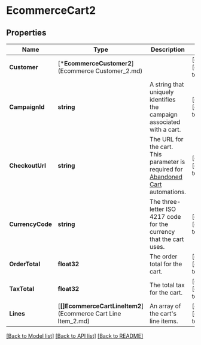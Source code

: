 # EcommerceCart2

## Properties
Name | Type | Description | Notes
------------ | ------------- | ------------- | -------------
**Customer** | [***EcommerceCustomer2**](Ecommerce Customer_2.md) |  | [optional] [default to null]
**CampaignId** | **string** | A string that uniquely identifies the campaign associated with a cart. | [optional] [default to null]
**CheckoutUrl** | **string** | The URL for the cart. This parameter is required for [Abandoned Cart](https://mailchimp.com/help/create-an-abandoned-cart-email/) automations. | [optional] [default to null]
**CurrencyCode** | **string** | The three-letter ISO 4217 code for the currency that the cart uses. | [optional] [default to null]
**OrderTotal** | **float32** | The order total for the cart. | [optional] [default to null]
**TaxTotal** | **float32** | The total tax for the cart. | [optional] [default to null]
**Lines** | [**[]EcommerceCartLineItem2**](Ecommerce Cart Line Item_2.md) | An array of the cart&#39;s line items. | [optional] [default to null]

[[Back to Model list]](../README.md#documentation-for-models) [[Back to API list]](../README.md#documentation-for-api-endpoints) [[Back to README]](../README.md)


